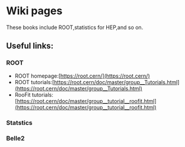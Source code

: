 # Wiki pages

These books include ROOT,statistics for HEP,and so on.

## Useful links:

### ROOT

* ROOT homepage:[https://root.cern/](https://root.cern/)
* ROOT tutorials:[https://root.cern/doc/master/group__Tutorials.html](https://root.cern/doc/master/group__Tutorials.html)
* RooFit tutorials:[https://root.cern/doc/master/group__tutorial__roofit.html](https://root.cern/doc/master/group__tutorial__roofit.html) 

### Statstics

### Belle2
